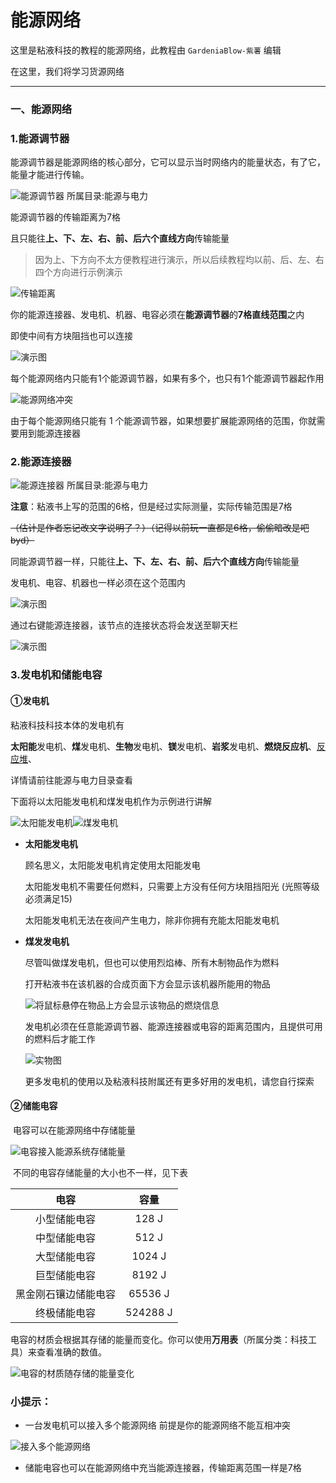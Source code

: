 # **能源网络**

这里是粘液科技的教程的能源网络，此教程由 `GardeniaBlow-紫薯` 编辑

在这里，我们将学习货源网络

------

### 一、能源网络

### 1.能源调节器

能源调节器是能源网络的核心部分，它可以显示当时网络内的能量状态，有了它，能量才能进行传输。

![能源调节器 所属目录:能源与电力](image/1.3/1.png)

能源调节器的传输距离为7格

且只能往**上、下、左、右、前、后六个直线方向**传输能量

> 因为上、下方向不太方便教程进行演示，所以后续教程均以前、后、左、右四个方向进行示例演示

![传输距离](image/1.3/3.png)

你的能源连接器、发电机、机器、电容必须在**能源调节器**的**7格直线范围**之内

即使中间有方块阻挡也可以连接

![演示图](image/1.3/4.png)

每个能源网络内只能有1个能源调节器，如果有多个，也只有1个能源调节器起作用

![能源网络冲突](image/1.3/5.png)

由于每个能源网络只能有 1 个能源调节器，如果想要扩展能源网络的范围，你就需要用到能源连接器

### 2.能源连接器

![能源连接器 所属目录:能源与电力](image/1.3/2.png)

**注意**：粘液书上写的范围的6格，但是经过实际测量，实际传输范围是7格

~~（估计是作者忘记改文字说明了？）（记得以前玩一直都是6格，偷偷暗改是吧byd）~~

同能源调节器一样，只能往**上、下、左、右、前、后六个直线方向**传输能量

发电机、电容、机器也一样必须在这个范围内

![演示图](image/1.3/6.png)

通过右键能源连接器，该节点的连接状态将会发送至聊天栏

![演示图](image/1.3/7.png)

### 3.发电机和储能电容

#### ①发电机

粘液科技科技本体的发电机有

**太阳能**发电机、**煤**发电机、**生物**发电机、**镁**发电机、**岩浆**发电机、**燃烧反应机**、[反应堆](1.4.md)、

详情请前往能源与电力目录查看

下面将以太阳能发电机和煤发电机作为示例进行讲解

![太阳能发电机](image/1.3/8.png)![煤发电机](image/1.3/9.png)

- **太阳能发电机**

  顾名思义，太阳能发电机肯定使用太阳能发电

  太阳能发电机不需要任何燃料，只需要上方没有任何方块阻挡阳光 (光照等级必须满足15)

  太阳能发电机无法在夜间产生电力，除非你拥有充能太阳能发电机

- **煤发发电机**

  尽管叫做煤发电机，但也可以使用烈焰棒、所有木制物品作为燃料

  打开粘液书在该机器的合成页面下方会显示该机器所能用的物品

  ![将鼠标悬停在物品上方会显示该物品的燃烧信息](image/1.3/10.png)

  发电机必须在任意能源调节器、能源连接器或电容的距离范围内，且提供可用的燃料后才能工作

  ![实物图](image/1.3/11.png)

  更多发电机的使用以及粘液科技附属还有更多好用的发电机，请您自行探索

#### ②储能电容

​	电容可以在能源网络中存储能量

![电容接入能源系统存储能量](image/1.3/12.png)

​	不同的电容存储能量的大小也不一样，见下表

|         电容         |   容量   |
| :------------------: | :------: |
|     小型储能电容     |  128 J   |
|     中型储能电容     |  512 J   |
|     大型储能电容     |  1024 J  |
|     巨型储能电容     |  8192 J  |
| 黑金刚石镶边储能电容 | 65536 J  |
|     终极储能电容     | 524288 J |

​	电容的材质会根据其存储的能量而变化。你可以使用**万用表**（所属分类：科技工具）来查看准确的数值。

![电容的材质随存储的能量变化](image/1.3/item-capacitor.gif)



### 小提示：

- 一台发电机可以接入多个能源网络 前提是你的能源网络不能互相冲突

![接入多个能源网络](image/1.3/100.png)

- 储能电容也可以在能源网络中充当能源连接器，传输距离范围一样是7格
